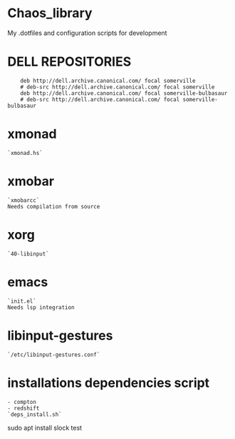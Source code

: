 # Chaos_library

My .dotfiles and configuration scripts for development

# DELL REPOSITORIES
```
    deb http://dell.archive.canonical.com/ focal somerville
    # deb-src http://dell.archive.canonical.com/ focal somerville
    deb http://dell.archive.canonical.com/ focal somerville-bulbasaur
    # deb-src http://dell.archive.canonical.com/ focal somerville-bulbasaur
```
# xmonad
    `xmonad.hs`

# xmobar
    `xmobarcc` 
    Needs compilation from source

# xorg
    `40-libinput`

# emacs
    `init.el`
    Needs lsp integration

# libinput-gestures
    `/etc/libinput-gestures.conf`
    
# installations dependencies script
    - compton
    - redshift
    `deps_install.sh`
sudo apt install slock
test
